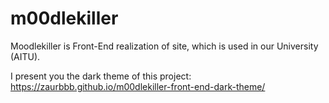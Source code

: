 # m00dlekiller
Moodlekiller is Front-End realization of site, which is used in our University (AITU). 

I present you the dark theme of this project: https://zaurbbb.github.io/m00dlekiller-front-end-dark-theme/
